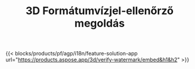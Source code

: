 ﻿---
title: 3D Formátumvízjel-ellenőrző megoldás 
weight: 7730
url: /hu/verify-watermark
limit: 
description: Ellenőrizze a vak vízjelet a(z) 3D fájlból.
---
{{< blocks/products/pf/agp/i18n/feature-solution-app url="https://products.aspose.app/3d/verify-watermark/embed&h1&h2" >}}

